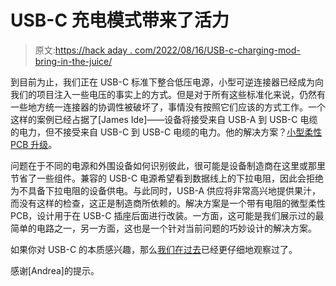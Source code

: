 # USB-C 充电模式带来了活力

> 原文:[https://hack aday . com/2022/08/16/USB-c-charging-mod-bring-in-the-juice/](https://hackaday.com/2022/08/16/usb-c-charging-mod-brings-in-the-juice/)

到目前为止，我们正在 USB-C 标准下整合低压电源，小型可逆连接器已经成为向我们的项目注入一些电压的事实上的方式。但是对于所有这些标准化来说，仍然有一些地方统一连接器的协调性被破坏了，事情没有按照它们应该的方式工作。一个这样的案例已经占据了[James Ide]——设备将接受来自 USB-A 到 USB-C 电缆的电力，但不接受来自 USB-C 到 USB-C 电缆的电力。他的解决方案？[小型柔性 PCB 升级](https://github.com/ide/usb-c-to-c-power-mod)。

问题在于不同的电源和外围设备如何识别彼此，很可能是设备制造商在这里或那里节省了一些组件。兼容的 USB-C 电源希望看到数据线上的下拉电阻，因此会拒绝为不具备下拉电阻的设备供电。与此同时，USB-A 供应将非常高兴地提供果汁，而没有这样的检查，这正是制造商所依赖的。解决方案是一个带有电阻的微型柔性 PCB，设计用于在 USB-C 插座后面进行改装。一方面，这可能是我们展示过的最简单的电路之一，另一方面，这也是一个针对当前问题的巧妙设计的解决方案。

如果你对 USB-C 的本质感兴趣，那么[我们在过去](https://hackaday.com/2021/09/16/powering-up-with-usb-untangling-the-usb-power-delivery-standards/)已经更仔细地观察过了。

感谢[Andrea]的提示。